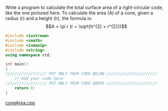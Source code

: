 Write a program to calculate the total surface area of a right-circular code, like the one pictured here. To calculate the area (A) of a cone, given a radius (r) and a height (h), the formula is:
$$A = \pi r (r + \sqrt{h^{2} + r^{2}})$$
```cpp
#include <iostream>
#include <cmath>
#include <iomanip>
#include <string>
using namespace std;

int main()
{
////////////////// PUT ONLY YOUR CODE BELOW //////////////////////
    // Add your code here
////////////////// PUT ONLY YOUR CODE ABOVE //////////////////////
    return 0;
}    
```

[coneArea.cpp]()